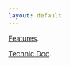```yaml
---
layout: default
---
```



[Features](./feature_spec/20240312.md).

[Technic Doc](./technic_spec/20240312.md).